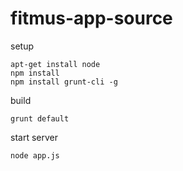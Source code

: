 fitmus-app-source
=================

setup 

```
apt-get install node 
npm install
npm install grunt-cli -g
```

build 
```
grunt default
```

start server 
```
node app.js
```
